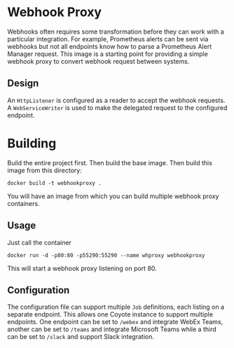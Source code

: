# Webhook Proxy

Webhooks often requires some transformation before they can work with a particular integration. For example, Prometheus 
alerts can be sent via webhooks but not all endpoints know how to parse a Prometheus Alert Manager request. This image 
is a starting point for providing a simple webhook proxy to convert webhook request between systems.

## Design

An `HttpListener` is configured as a reader to accept the webhook requests. A `WebServiceWriter` is used to make the 
delegated request to the configured endpoint.

# Building

Build the entire project first. Then build the base image. Then build this image from this directory:

    docker build -t webhookproxy .

You will have an image from which you can build multiple webhook proxy containers.

## Usage

Just call the container

    docker run -d -p80:80 -p55290:55290 --name whproxy webhookproxy

 This will start a webhook proxy listening on port 80.
 
## Configuration

The configuration file can support multiple `Job` definitions, each listing on a separate endpoint. This allows one 
Coyote instance to support multiple endpoints. One endpoint can be set to `/webex` and integrate WebEx Teams, another 
can be set to `/teams` and integrate Microsoft Teams while a third can be set to `/slack` and support Slack integration.
